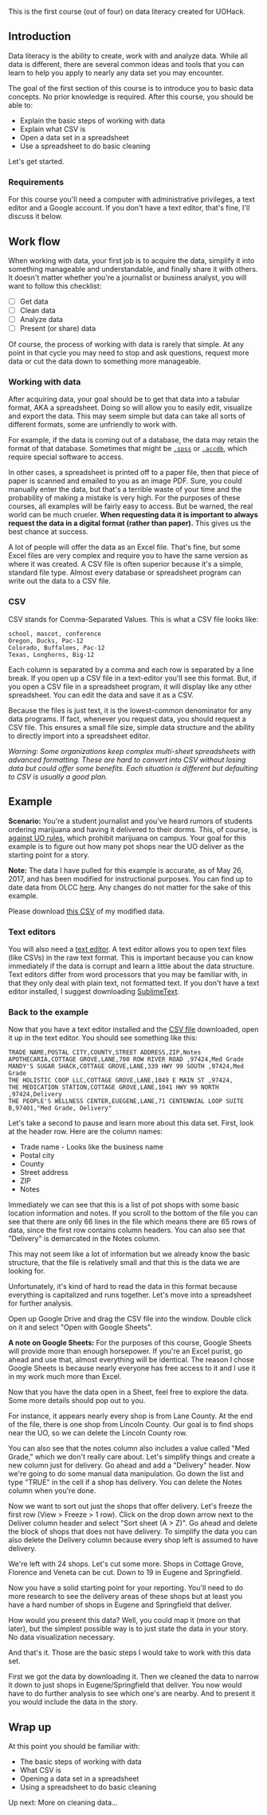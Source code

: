 This is the first course (out of four) on data literacy created for UOHack.

## Introduction

Data literacy is the ability to create, work with and analyze data. While all data is different, there are several common ideas and tools that you can learn to help you apply to nearly any data set you may encounter.

The goal of the first section of this course is to introduce you to basic data concepts. No prior knowledge is required. After this course, you should be able to:

* Explain the basic steps of working with data
* Explain what CSV is
* Open a data set in a spreadsheet
* Use a spreadsheet to do basic cleaning

Let's get started.

### Requirements

For this course you'll need a computer with administrative privileges, a text editor and a Google account. If you don't have a text editor, that's fine, I'll discuss it below.

## Work flow

When working with data, your first job is to acquire the data, simplify it into something manageable and understandable, and finally share it with others. It doesn't matter whether you're a journalist or business analyst, you will want to follow this checklist:

* [ ] Get data
* [ ] Clean data
* [ ] Analyze data
* [ ] Present (or share) data

Of course, the process of working with data is rarely that simple. At any point in that cycle you may need to stop and ask questions, request more data or cut the data down to something more manageable.

### Working with data

After acquiring data, your goal should be to get that data into a tabular format, AKA a spreadsheet. Doing so will allow you to easily edit, visualize and export the data. This may seem simple but data can take all sorts of different formats, some are unfriendly to work with.

For example, if the data is coming out of a database, the data may retain the format of that database. Sometimes that might be [`.spss`](https://en.wikipedia.org/wiki/SPSS) or [`.accdb`](https://en.wikipedia.org/wiki/Microsoft_Access), which require special software to access.

In other cases, a spreadsheet is printed off to a paper file, then that piece of paper is scanned and emailed to you as an image PDF. Sure, you could manually enter the data, but that's a terrible waste of your time and the probability of making a mistake is very high.
For the purposes of these courses, all examples will be fairly easy to access. But be warned, the real world can be much crueler. **When requesting data it is important to always request the data in a digital format (rather than paper).** This gives us the best chance at success.

A lot of people will offer the data as an Excel file. That's fine, but some Excel files are very complex and require you to have the same version as where it was created. A CSV file is often superior because it's a simple, standard file type. Almost every database or spreadsheet program can write out the data to a CSV file.

### CSV

CSV stands for Comma-Separated Values. This is what a CSV file looks like:

```csv
school, mascot, conference
Oregon, Ducks, Pac-12
Colorado, Buffaloes, Pac-12
Texas, Longhorns, Big-12
```

Each column is separated by a comma and each row is separated by a line break. If you open up a CSV file in a text-editor you'll see this format. But, if you open a CSV file in a spreadsheet program, it will display like any other spreadsheet. You can edit the data and save it as a CSV.

Because the files is just text, it is the lowest-common denominator for any data programs. If fact, whenever you request data, you should request a CSV file. This ensures a small file size, simple data structure and the ability to directly import into a spreadsheet editor.

*Warning: Some organizations keep complex multi-sheet spreadsheets with advanced formatting. These are hard to convert into CSV without losing data but could offer some benefits. Each situation is different but defaulting to CSV is usually a good plan.*

## Example

**Scenario:** You're a student journalist and you've heard rumors of students ordering marijuana and having it delivered to their dorms. This, of course, is [against UO rules](https://dos.uoregon.edu/marijuana), which prohibit marijuana on campus. Your goal for this example is to figure out how many pot shops near the UO deliver as the starting point for a story.

**Note:** The data I have pulled for this example is accurate, as of May 26, 2017, and has been modified for instructional purposes. You can find up to date data from OLCC [here](http://www.oregon.gov/olcc/marijuana/Documents/Approved_Retail_Licenses.xlsx). Any changes do not matter for the sake of this example.

Please download [this CSV](https://raw.githubusercontent.com/uohack/data-literacy/master/01-getting-started/lane-pot.csv) of my modified data.

### Text editors

You will also need a [text editor](https://www.maxmasnick.com/2015/08/12/real-text-editor/). A text editor allows you to open text files (like CSVs) in the raw text format. This is important because you can know immediately if the data is corrupt and learn a little about the data structure. Text editors differ from word processors that you may be familiar with, in that they only deal with plain text, not formatted text. If you don't have a text editor installed, I suggest downloading [SublimeText](https://www.sublimetext.com/).

### Back to the example

Now that you have a text editor installed and the [CSV file](https://raw.githubusercontent.com/uohack/data-literacy/master/01-getting-started/lane-pot.csv) downloaded, open it up in the text editor. You should see something like this:

```csv
TRADE NAME,POSTAL CITY,COUNTY,STREET ADDRESS,ZIP,Notes
APOTHECARIA,COTTAGE GROVE,LANE,700 ROW RIVER ROAD ,97424,Med Grade
MANDY'S SUGAR SHACK,COTTAGE GROVE,LANE,339 HWY 99 SOUTH ,97424,Med Grade
THE HOLISTIC COOP LLC,COTTAGE GROVE,LANE,1049 E MAIN ST ,97424,
THE MEDICATION STATION,COTTAGE GROVE,LANE,1041 HWY 99 NORTH ,97424,Delivery
THE PEOPLE'S WELLNESS CENTER,EUEGENE,LANE,71 CENTENNIAL LOOP SUITE B,97401,"Med Grade, Delivery"
```

Let's take a second to pause and learn more about this data set. First, look at the header row. Here are the column names:

* Trade name - Looks like the business name
* Postal city
* County
* Street address
* ZIP
* Notes

Immediately we can see that this is a list of pot shops with some basic location information and notes. If you scroll to the bottom of the file you can see that there are only 66 lines in the file which means there are 65 rows of data, since the first row contains column headers. You can also see that "Delivery" is demarcated in the Notes column.

This may not seem like a lot of information but we already know the basic structure, that the file is relatively small and that this is the data we are looking for.

Unfortunately, it's kind of hard to read the data in this format because everything is capitalized and runs together. Let's move into a spreadsheet for further analysis.

Open up Google Drive and drag the CSV file into the window. Double click on it and select "Open with Google Sheets".

**A note on Google Sheets:** For the purposes of this course, Google Sheets will provide more than enough horsepower. If you're an Excel purist, go ahead and use that, almost everything will be identical. The reason I chose Google Sheets is because nearly everyone has free access to it and I use it in my work much more than Excel.

Now that you have the data open in a Sheet, feel free to explore the data. Some more details should pop out to you.

For instance, it appears nearly every shop is from Lane County. At the end of the file, there is one shop from Lincoln County. Our goal is to find shops near the UO, so we can delete the Lincoln County row.

You can also see that the notes column also includes a value called "Med Grade," which we don't really care about. Let's simplify things and create a new column just for delivery. Go ahead and add a "Delivery" header. Now we're going to do some manual data manipulation. Go down the list and type "TRUE" in the cell if a shop has delivery. You can delete the Notes column when you're done.

Now we want to sort out just the shops that offer delivery. Let's freeze the first row (View > Freeze > 1 row). Click on the drop down arrow next to the Deliver column header and select "Sort sheet (A > Z)". Go ahead and delete the block of shops that does not have delivery. To simplify the data you can also delete the Delivery column because every shop left is assumed to have delivery.

We're left with 24 shops. Let's cut some more. Shops in Cottage Grove, Florence and Veneta can be cut. Down to 19 in Eugene and Springfield.

Now you have a solid starting point for your reporting. You'll need to do more research to see the delivery areas of these shops but at least you have a hard number of shops in Eugene and Springfield that deliver.

How would you present this data? Well, you could map it (more on that later), but the simplest possible way is to just state the data in your story. No data visualization necessary.

And that's it. Those are the basic steps I would take to work with this data set.

First we got the data by downloading it. Then we cleaned the data to narrow it down to just shops in Eugene/Springfield that deliver. You now would have to do further analysis to see which one's are nearby. And to present it you would include the data in the story.

## Wrap up

At this point you should be familiar with:

* The basic steps of working with data
* What CSV is
* Opening a data set in a spreadsheet
* Using a spreadsheet to do basic cleaning

Up next: More on cleaning data...
